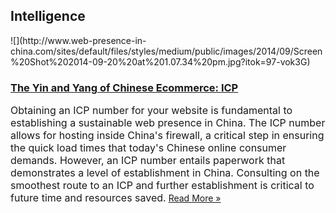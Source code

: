 ## Intelligence
 <div class="intelligence-items"> <article class="intelligence-item"> ![](http://www.web-presence-in-china.com/sites/default/files/styles/medium/public/images/2014/09/Screen%20Shot%202014-09-20%20at%201.07.34%20pm.jpg?itok=97-vok3G) <div class="intelligence-item-content"> 

### [The Yin and Yang of Chinese Ecommerce: ICP](http://www.chinadigitalreview.com/chinese-ecommerce-the-yin-and-yang/ "The Yin and Yang of Chinese Ecommerce: ICP")

<span style="font-size: medium;">Obtaining an ICP number for your website is fundamental to establishing a sustainable web presence in China. The ICP number allows for hosting inside China&apos;s firewall, a critical step in ensuring the quick load times that today&apos;s Chinese online consumer demands. However, an ICP number entails paperwork that demonstrates a level of establishment in China. Consulting on the smoothest route to an ICP and further establishment is critical to future time and resources saved.</span>
 [Read More &#xBB;](http://www.chinadigitalreview.com/chinese-ecommerce-the-yin-and-yang/ "The Yin and Yang of Chinese Ecommerce: ICP") </div> </article> </div>